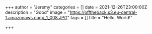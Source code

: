 +++
author = "Jeremy"
categories = []
date = 2021-12-26T23:00:00Z
description = "Good"
image = "https://offtheback.s3.eu-central-1.amazonaws.com/_1_008.JPG"
tags = []
title = "Hello, World!"

+++
